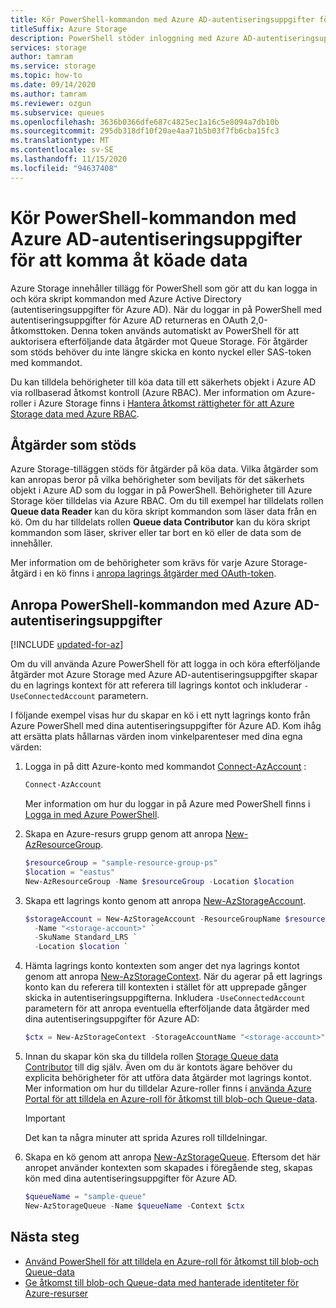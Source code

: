 ```yaml
---
title: Kör PowerShell-kommandon med Azure AD-autentiseringsuppgifter för att komma åt köade data
titleSuffix: Azure Storage
description: PowerShell stöder inloggning med Azure AD-autentiseringsuppgifter för att köra kommandon på Azure Storage Queue-data. En åtkomsttoken har angetts för sessionen och används för att auktorisera anrops åtgärder. Behörigheter beror på den Azure-roll som tilldelats Azure AD-säkerhetsobjektet.
services: storage
author: tamram
ms.service: storage
ms.topic: how-to
ms.date: 09/14/2020
ms.author: tamram
ms.reviewer: ozgun
ms.subservice: queues
ms.openlocfilehash: 3636b0366dfe687c4825ec1a16c5e8094a7db10b
ms.sourcegitcommit: 295db318df10f20ae4aa71b5b03f7fb6cba15fc3
ms.translationtype: MT
ms.contentlocale: sv-SE
ms.lasthandoff: 11/15/2020
ms.locfileid: "94637408"
---
```

# <a name="run-powershell-commands-with-azure-ad-credentials-to-access-queue-data"></a>Kör PowerShell-kommandon med Azure AD-autentiseringsuppgifter för att komma åt köade data

Azure Storage innehåller tillägg för PowerShell som gör att du kan logga in och köra skript kommandon med Azure Active Directory (autentiseringsuppgifter för Azure AD). När du loggar in på PowerShell med autentiseringsuppgifter för Azure AD returneras en OAuth 2,0-åtkomsttoken. Denna token används automatiskt av PowerShell för att auktorisera efterföljande data åtgärder mot Queue Storage. För åtgärder som stöds behöver du inte längre skicka en konto nyckel eller SAS-token med kommandot.

Du kan tilldela behörigheter till köa data till ett säkerhets objekt i Azure AD via rollbaserad åtkomst kontroll (Azure RBAC). Mer information om Azure-roller i Azure Storage finns i [Hantera åtkomst rättigheter för att Azure Storage data med Azure RBAC](../common/storage-auth-aad-rbac-portal.md).

## <a name="supported-operations"></a>Åtgärder som stöds

Azure Storage-tilläggen stöds för åtgärder på köa data. Vilka åtgärder som kan anropas beror på vilka behörigheter som beviljats för det säkerhets objekt i Azure AD som du loggar in på PowerShell. Behörigheter till Azure Storage köer tilldelas via Azure RBAC. Om du till exempel har tilldelats rollen **Queue data Reader** kan du köra skript kommandon som läser data från en kö. Om du har tilldelats rollen **Queue data Contributor** kan du köra skript kommandon som läser, skriver eller tar bort en kö eller de data som de innehåller.

Mer information om de behörigheter som krävs för varje Azure Storage-åtgärd i en kö finns i [anropa lagrings åtgärder med OAuth-token](/rest/api/storageservices/authorize-with-azure-active-directory#call-storage-operations-with-oauth-tokens).

## <a name="call-powershell-commands-using-azure-ad-credentials"></a>Anropa PowerShell-kommandon med Azure AD-autentiseringsuppgifter

[!INCLUDE [updated-for-az](../../../includes/updated-for-az.md)]

Om du vill använda Azure PowerShell för att logga in och köra efterföljande åtgärder mot Azure Storage med Azure AD-autentiseringsuppgifter skapar du en lagrings kontext för att referera till lagrings kontot och inkluderar `-UseConnectedAccount` parametern.

I följande exempel visas hur du skapar en kö i ett nytt lagrings konto från Azure PowerShell med dina autentiseringsuppgifter för Azure AD. Kom ihåg att ersätta plats hållarnas värden inom vinkelparenteser med dina egna värden:

1. Logga in på ditt Azure-konto med kommandot [Connect-AzAccount](/powershell/module/az.accounts/connect-azaccount) :

    ```powershell
    Connect-AzAccount
    ```

    Mer information om hur du loggar in på Azure med PowerShell finns i [Logga in med Azure PowerShell](/powershell/azure/authenticate-azureps).

1. Skapa en Azure-resurs grupp genom att anropa [New-AzResourceGroup](/powershell/module/az.resources/new-azresourcegroup).

    ```powershell
    $resourceGroup = "sample-resource-group-ps"
    $location = "eastus"
    New-AzResourceGroup -Name $resourceGroup -Location $location
    ```

1. Skapa ett lagrings konto genom att anropa [New-AzStorageAccount](/powershell/module/az.storage/new-azstorageaccount).

    ```powershell
    $storageAccount = New-AzStorageAccount -ResourceGroupName $resourceGroup `
      -Name "<storage-account>" `
      -SkuName Standard_LRS `
      -Location $location `
    ```

1. Hämta lagrings konto kontexten som anger det nya lagrings kontot genom att anropa [New-AzStorageContext](/powershell/module/az.storage/new-azstoragecontext). När du agerar på ett lagrings konto kan du referera till kontexten i stället för att upprepade gånger skicka in autentiseringsuppgifterna. Inkludera `-UseConnectedAccount` parametern för att anropa eventuella efterföljande data åtgärder med dina autentiseringsuppgifter för Azure AD:

    ```powershell
    $ctx = New-AzStorageContext -StorageAccountName "<storage-account>" -UseConnectedAccount
    ```

1. Innan du skapar kön ska du tilldela rollen [Storage Queue data Contributor](../../role-based-access-control/built-in-roles.md#storage-queue-data-contributor) till dig själv. Även om du är kontots ägare behöver du explicita behörigheter för att utföra data åtgärder mot lagrings kontot. Mer information om hur du tilldelar Azure-roller finns i [använda Azure Portal för att tilldela en Azure-roll för åtkomst till blob-och Queue-data](../common/storage-auth-aad-rbac-portal.md).

    > [!IMPORTANT]
    > Det kan ta några minuter att sprida Azures roll tilldelningar.

1. Skapa en kö genom att anropa [New-AzStorageQueue](/powershell/module/az.storage/new-azstoragequeue). Eftersom det här anropet använder kontexten som skapades i föregående steg, skapas kön med dina autentiseringsuppgifter för Azure AD.

    ```powershell
    $queueName = "sample-queue"
    New-AzStorageQueue -Name $queueName -Context $ctx
    ```

## <a name="next-steps"></a>Nästa steg

- [Använd PowerShell för att tilldela en Azure-roll för åtkomst till blob-och Queue-data](../common/storage-auth-aad-rbac-powershell.md)
- [Ge åtkomst till blob-och Queue-data med hanterade identiteter för Azure-resurser](../common/storage-auth-aad-msi.md)
